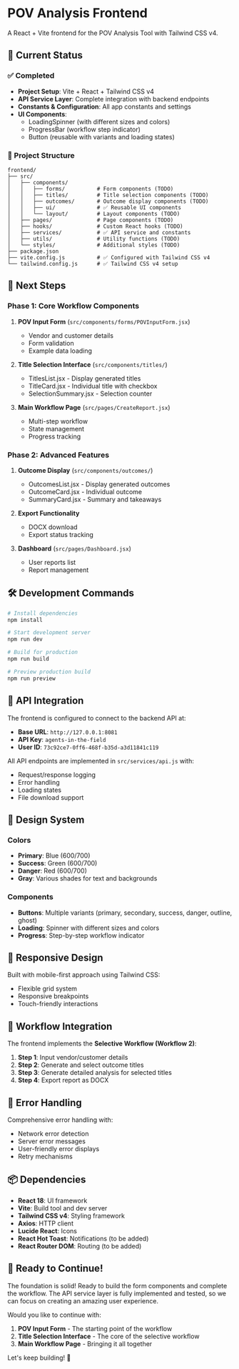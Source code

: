 # POV Analysis Frontend

A React + Vite frontend for the POV Analysis Tool with Tailwind CSS v4.

## 🚀 Current Status

### ✅ Completed
- **Project Setup**: Vite + React + Tailwind CSS v4
- **API Service Layer**: Complete integration with backend endpoints
- **Constants & Configuration**: All app constants and settings
- **UI Components**: 
  - LoadingSpinner (with different sizes and colors)
  - ProgressBar (workflow step indicator)
  - Button (reusable with variants and loading states)

### 🔧 Project Structure
```
frontend/
├── src/
│   ├── components/
│   │   ├── forms/          # Form components (TODO)
│   │   ├── titles/         # Title selection components (TODO)
│   │   ├── outcomes/       # Outcome display components (TODO)
│   │   ├── ui/             # ✅ Reusable UI components
│   │   └── layout/         # Layout components (TODO)
│   ├── pages/              # Page components (TODO)
│   ├── hooks/              # Custom React hooks (TODO)
│   ├── services/           # ✅ API service and constants
│   ├── utils/              # Utility functions (TODO)
│   └── styles/             # Additional styles (TODO)
├── package.json
├── vite.config.js          # ✅ Configured with Tailwind CSS v4
└── tailwind.config.js      # ✅ Tailwind CSS v4 setup
```

## 🎯 Next Steps

### Phase 1: Core Workflow Components
1. **POV Input Form** (`src/components/forms/POVInputForm.jsx`)
   - Vendor and customer details
   - Form validation
   - Example data loading

2. **Title Selection Interface** (`src/components/titles/`)
   - TitlesList.jsx - Display generated titles
   - TitleCard.jsx - Individual title with checkbox
   - SelectionSummary.jsx - Selection counter

3. **Main Workflow Page** (`src/pages/CreateReport.jsx`)
   - Multi-step workflow
   - State management
   - Progress tracking

### Phase 2: Advanced Features
1. **Outcome Display** (`src/components/outcomes/`)
   - OutcomesList.jsx - Display generated outcomes
   - OutcomeCard.jsx - Individual outcome
   - SummaryCard.jsx - Summary and takeaways

2. **Export Functionality**
   - DOCX download
   - Export status tracking

3. **Dashboard** (`src/pages/Dashboard.jsx`)
   - User reports list
   - Report management

## 🛠 Development Commands

```bash
# Install dependencies
npm install

# Start development server
npm run dev

# Build for production
npm run build

# Preview production build
npm run preview
```

## 🔗 API Integration

The frontend is configured to connect to the backend API at:
- **Base URL**: `http://127.0.0.1:8081`
- **API Key**: `agents-in-the-field`
- **User ID**: `73c92ce7-0ff6-468f-b35d-a3d11841c119`

All API endpoints are implemented in `src/services/api.js` with:
- Request/response logging
- Error handling
- Loading states
- File download support

## 🎨 Design System

### Colors
- **Primary**: Blue (600/700)
- **Success**: Green (600/700)
- **Danger**: Red (600/700)
- **Gray**: Various shades for text and backgrounds

### Components
- **Buttons**: Multiple variants (primary, secondary, success, danger, outline, ghost)
- **Loading**: Spinner with different sizes and colors
- **Progress**: Step-by-step workflow indicator

## 📱 Responsive Design

Built with mobile-first approach using Tailwind CSS:
- Flexible grid system
- Responsive breakpoints
- Touch-friendly interactions

## 🔄 Workflow Integration

The frontend implements the **Selective Workflow (Workflow 2)**:
1. **Step 1**: Input vendor/customer details
2. **Step 2**: Generate and select outcome titles
3. **Step 3**: Generate detailed analysis for selected titles
4. **Step 4**: Export report as DOCX

## 🚨 Error Handling

Comprehensive error handling with:
- Network error detection
- Server error messages
- User-friendly error displays
- Retry mechanisms

## 📦 Dependencies

- **React 18**: UI framework
- **Vite**: Build tool and dev server
- **Tailwind CSS v4**: Styling framework
- **Axios**: HTTP client
- **Lucide React**: Icons
- **React Hot Toast**: Notifications (to be added)
- **React Router DOM**: Routing (to be added)

## 🎯 Ready to Continue!

The foundation is solid! Ready to build the form components and complete the workflow. The API service layer is fully implemented and tested, so we can focus on creating an amazing user experience.

Would you like to continue with:
1. **POV Input Form** - The starting point of the workflow
2. **Title Selection Interface** - The core of the selective workflow
3. **Main Workflow Page** - Bringing it all together

Let's keep building! 🚀
